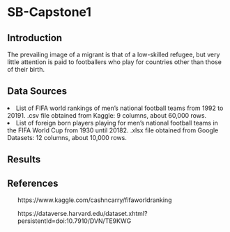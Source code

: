 # SB-Capstone1

<h2> Introduction </h2>
The prevailing image of a migrant is that of a low-skilled refugee, but very little attention is paid to footballers who play for countries other than those of their birth. 

<h2> Data Sources </h2>
<li> List of FIFA world rankings of men’s national football teams from 1992 to 20191.
.csv file obtained from Kaggle: 9 columns, about 60,000 rows.</li>
<li> List of foreign born players playing for men’s national football teams in the FIFA World Cup from 1930 until 20182.
.xlsx file obtained from Google Datasets: 12 columns, about 10,000 rows.</li>

<h2> Results </h2>


<h2> References </h2>
<ol>https://www.kaggle.com/cashncarry/fifaworldranking</ol>
<ol>https://dataverse.harvard.edu/dataset.xhtml?persistentId=doi:10.7910/DVN/TE9KWG</ol>
